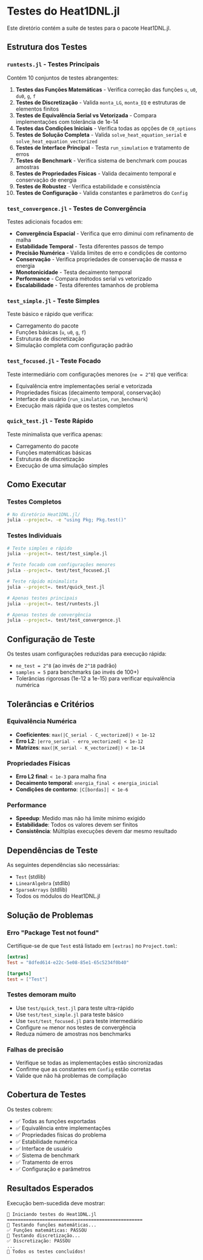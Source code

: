 # Testes do Heat1DNL.jl

Este diretório contém a suíte de testes para o pacote Heat1DNL.jl.

## Estrutura dos Testes

### `runtests.jl` - Testes Principais

Contém 10 conjuntos de testes abrangentes:

1. **Testes das Funções Matemáticas** - Verifica correção das funções `u`, `u0`, `du0`, `g`, `f`
2. **Testes de Discretização** - Valida `monta_LG`, `monta_EQ` e estruturas de elementos finitos
3. **Testes de Equivalência Serial vs Vetorizada** - Compara implementações com tolerância de 1e-14
4. **Testes das Condições Iniciais** - Verifica todas as opções de `C0_options`
5. **Testes de Solução Completa** - Valida `solve_heat_equation_serial` e `solve_heat_equation_vectorized`
6. **Testes de Interface Principal** - Testa `run_simulation` e tratamento de erros
7. **Testes de Benchmark** - Verifica sistema de benchmark com poucas amostras
8. **Testes de Propriedades Físicas** - Valida decaimento temporal e conservação de energia
9. **Testes de Robustez** - Verifica estabilidade e consistência
10. **Testes de Configuração** - Valida constantes e parâmetros do `Config`

### `test_convergence.jl` - Testes de Convergência

Testes adicionais focados em:

- **Convergência Espacial** - Verifica que erro diminui com refinamento de malha
- **Estabilidade Temporal** - Testa diferentes passos de tempo
- **Precisão Numérica** - Valida limites de erro e condições de contorno
- **Conservação** - Verifica propriedades de conservação de massa e energia
- **Monotonicidade** - Testa decaimento temporal
- **Performance** - Compara métodos serial vs vetorizado
- **Escalabilidade** - Testa diferentes tamanhos de problema

### `test_simple.jl` - Teste Simples

Teste básico e rápido que verifica:

- Carregamento do pacote
- Funções básicas (`u`, `u0`, `g`, `f`)
- Estruturas de discretização
- Simulação completa com configuração padrão

### `test_focused.jl` - Teste Focado

Teste intermediário com configurações menores (`ne = 2^8`) que verifica:

- Equivalência entre implementações serial e vetorizada
- Propriedades físicas (decaimento temporal, conservação)
- Interface de usuário (`run_simulation`, `run_benchmark`)
- Execução mais rápida que os testes completos

### `quick_test.jl` - Teste Rápido

Teste minimalista que verifica apenas:

- Carregamento do pacote
- Funções matemáticas básicas
- Estruturas de discretização
- Execução de uma simulação simples

## Como Executar

### Testes Completos

```bash
# No diretório Heat1DNL.jl/
julia --project=. -e "using Pkg; Pkg.test()"
```

### Testes Individuais

```bash
# Teste simples e rápido
julia --project=. test/test_simple.jl

# Teste focado com configurações menores
julia --project=. test/test_focused.jl

# Teste rápido minimalista
julia --project=. test/quick_test.jl

# Apenas testes principais
julia --project=. test/runtests.jl

# Apenas testes de convergência
julia --project=. test/test_convergence.jl
```

## Configuração de Teste

Os testes usam configurações reduzidas para execução rápida:

- `ne_test = 2^8` (ao invés de `2^18` padrão)
- `samples = 5` para benchmarks (ao invés de 100+)
- Tolerâncias rigorosas (1e-12 a 1e-15) para verificar equivalência numérica

## Tolerâncias e Critérios

### Equivalência Numérica

- **Coeficientes**: `max(|C_serial - C_vectorized|) < 1e-12`
- **Erro L2**: `|erro_serial - erro_vectorized| < 1e-12`
- **Matrizes**: `max(|K_serial - K_vectorized|) < 1e-14`

### Propriedades Físicas

- **Erro L2 final**: `< 1e-3` para malha fina
- **Decaimento temporal**: `energia_final < energia_inicial`
- **Condições de contorno**: `|C[bordas]| < 1e-6`

### Performance

- **Speedup**: Medido mas não há limite mínimo exigido
- **Estabilidade**: Todos os valores devem ser finitos
- **Consistência**: Múltiplas execuções devem dar mesmo resultado

## Dependências de Teste

As seguintes dependências são necessárias:

- `Test` (stdlib)
- `LinearAlgebra` (stdlib)
- `SparseArrays` (stdlib)
- Todos os módulos do Heat1DNL.jl

## Solução de Problemas

### Erro "Package Test not found"

Certifique-se de que `Test` está listado em `[extras]` no `Project.toml`:

```toml
[extras]
Test = "8dfed614-e22c-5e08-85e1-65c5234f0b40"

[targets]
test = ["Test"]
```

### Testes demoram muito

- Use `test/quick_test.jl` para teste ultra-rápido
- Use `test/test_simple.jl` para teste básico
- Use `test/test_focused.jl` para teste intermediário
- Configure `ne` menor nos testes de convergência
- Reduza número de amostras nos benchmarks

### Falhas de precisão

- Verifique se todas as implementações estão sincronizadas
- Confirme que as constantes em `Config` estão corretas
- Valide que não há problemas de compilação

## Cobertura de Testes

Os testes cobrem:

- ✅ Todas as funções exportadas
- ✅ Equivalência entre implementações
- ✅ Propriedades físicas do problema
- ✅ Estabilidade numérica
- ✅ Interface de usuário
- ✅ Sistema de benchmark
- ✅ Tratamento de erros
- ✅ Configuração e parâmetros

## Resultados Esperados

Execução bem-sucedida deve mostrar:

```
🧪 Iniciando testes do Heat1DNL.jl
==================================================
📐 Testando funções matemáticas...
✅ Funções matemáticas: PASSOU
🔢 Testando discretização...
✅ Discretização: PASSOU
...
🎉 Todos os testes concluídos!
```
